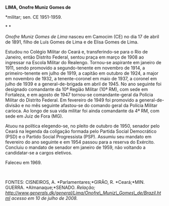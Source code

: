 **LIMA, Onofre Muniz Gomes de**

\*militar; sen. CE 1951-1959.

* *

*Onofre Muniz Gomes de Lima* nasceu em Camocim (CE) no dia 17 de abril
de 1891, filho de Luís Gomes de Lima e de Elisa Gomes de Lima.

Estudou no Colégio Militar do Ceará e, transferindo-se para o Rio de
Janeiro, então Distrito Federal, sentou praça em março de 1908 ao
ingressar na Escola Militar do Realengo. Tornou-se aspirante em janeiro
de 1911, sendo promovido a segundo-tenente em novembro de 1914, a
primeiro-tenente em julho de 1919, a capitão em outubro de 1924, a major
em novembro de 1932, a tenente-coronel em maio de 1937, a coronel em
julho de 1939 e a general-de-brigada em abril de 1945. No ano seguinte
foi designado comandante da 10ª Região Militar (10ª RM), com sede em
Fortaleza, e em agosto de 1947 tornou-se comandante-geral da Polícia
Militar do Distrito Federal. Em fevereiro de 1949 foi promovido a
general-de-divisão e no mês seguinte afastou-se do comando geral da
Polícia Militar carioca. Ao longo de sua vida militar foi ainda
comandante da 4ª RM, com sede em Juiz de Fora (MG).

Atuou na política elegendo-se, no pleito de outubro de 1950, senador
pelo Ceará na legenda da coligação formada pelo Partida Social
Democrático (PSD) e o Partido Social Progressista (PSP). Assumiu seu
mandato em fevereiro do ano seguinte e em 1954 passou para a reserva do
Exército. Concluiu o mandato de senador em janeiro de 1959, não voltando
a candidatar-se a cargos eletivos.

Faleceu em 1969.

 

FONTES: CISNEIROS, A. *Parlamentares;*GIRÃO, R. *Ceará;*MIN. GUERRA.
*Almanaque;*SENADO. *Relação;
http://www.generals.dk/general/Lima/Onofre\_Muniz\_Gomes\_de/Brazil.html
acesso em 10 de julho de 2008.*

 
